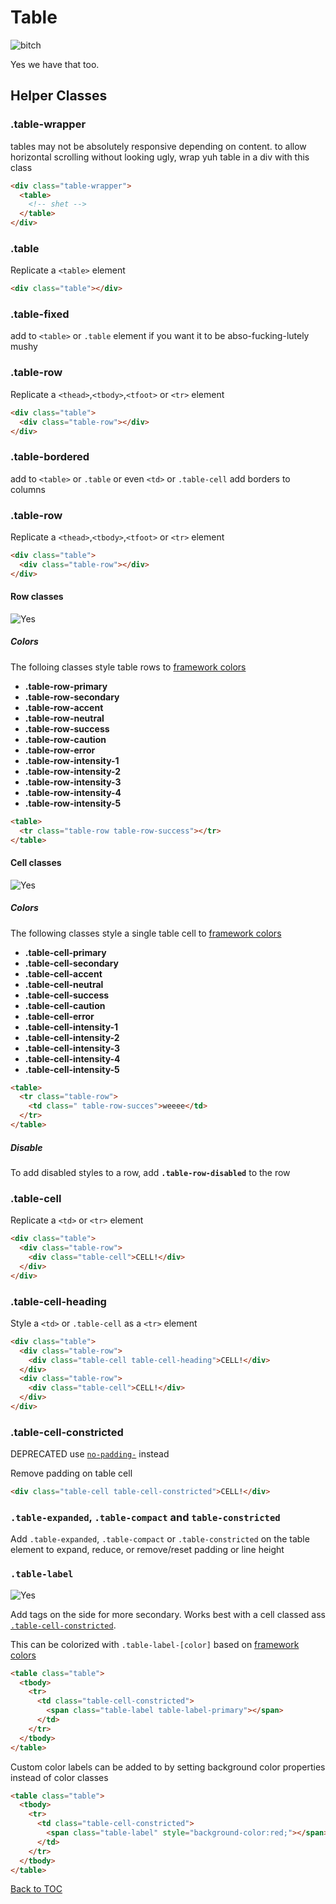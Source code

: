 # Table

![bitch](../../images/table.png)

Yes we have that too.

## Helper Classes

### **.table-wrapper**

tables may not be absolutely responsive depending on content. to allow horizontal scrolling without looking ugly, wrap yuh table in a div with this class

```html
<div class="table-wrapper">
  <table>
    <!-- shet -->
  </table>
</div>
```

### **.table**

Replicate a `<table>` element

```html
<div class="table"></div>
```

### **.table-fixed**

add to `<table>` or `.table` element if you want it to be abso-fucking-lutely mushy

### **.table-row**

Replicate a `<thead>`,`<tbody>`,`<tfoot>` or `<tr>` element

```html
<div class="table">
  <div class="table-row"></div>
</div>
```

### **.table-bordered**

add to `<table>` or `.table` or even `<td>` or `.table-cell` add borders to columns

### **.table-row**

Replicate a `<thead>`,`<tbody>`,`<tfoot>` or `<tr>` element

```html
<div class="table">
  <div class="table-row"></div>
</div>
```

#### Row classes

![Yes](../../images/table-color.png)

##### Colors

The folloing classes style table rows to [framework colors](../scaffolding/colors.md#color-tags)

- **.table-row-primary**
- **.table-row-secondary**
- **.table-row-accent**
- **.table-row-neutral**
- **.table-row-success**
- **.table-row-caution**
- **.table-row-error**
- **.table-row-intensity-1**
- **.table-row-intensity-2**
- **.table-row-intensity-3**
- **.table-row-intensity-4**
- **.table-row-intensity-5**

```html
<table>
  <tr class="table-row table-row-success"></tr>
</table>
```

#### Cell classes

![Yes](../../images/table-color.png)

##### Colors

The following classes style a single table cell to [framework colors](../scaffolding/colors.md#color-tags)

- **.table-cell-primary**
- **.table-cell-secondary**
- **.table-cell-accent**
- **.table-cell-neutral**
- **.table-cell-success**
- **.table-cell-caution**
- **.table-cell-error**
- **.table-cell-intensity-1**
- **.table-cell-intensity-2**
- **.table-cell-intensity-3**
- **.table-cell-intensity-4**
- **.table-cell-intensity-5**

```html
<table>
  <tr class="table-row">
    <td class=" table-row-succes">weeee</td>
  </tr>
</table>
```

##### Disable

To add disabled styles to a row, add **`.table-row-disabled`** to the row

### **.table-cell**

Replicate a `<td>` or `<tr>` element

```html
<div class="table">
  <div class="table-row">
    <div class="table-cell">CELL!</div>
  </div>
</div>
```

### **.table-cell-heading**

Style a `<td>` or `.table-cell` as a `<tr>` element

```html
<div class="table">
  <div class="table-row">
    <div class="table-cell table-cell-heading">CELL!</div>
  </div>
  <div class="table-row">
    <div class="table-cell">CELL!</div>
  </div>
</div>
```

### **.table-cell-constricted**

DEPRECATED use [`no-padding-`](../helpers/padding.md) instead

Remove padding on table cell

```html
<div class="table-cell table-cell-constricted">CELL!</div>
```

### **`.table-expanded`, `.table-compact` and `table-constricted`**

Add `.table-expanded`, `.table-compact` or `.table-constricted` on the table element to expand, reduce, or remove/reset  padding or line height

### **`.table-label`**

![Yes](../../images/table-label.png)

Add tags on the side for more secondary. Works best with a cell classed ass [`.table-cell-constricted`](#table-cell-constricted).

This can be colorized with `.table-label-[color]` based on [framework colors](../scaffolding/colors.md#color-tags)

```html
<table class="table">
  <tbody>
    <tr>
      <td class="table-cell-constricted">
        <span class="table-label table-label-primary"></span>
      </td>
    </tr>
  </tbody>
</table>
```

Custom color labels can be added to by setting background color properties instead of color classes

```html
<table class="table">
  <tbody>
    <tr>
      <td class="table-cell-constricted">
        <span class="table-label" style="background-color:red;"></span>
      </td>
    </tr>
  </tbody>
</table>
```

[Back to TOC](../../../readme.md)
